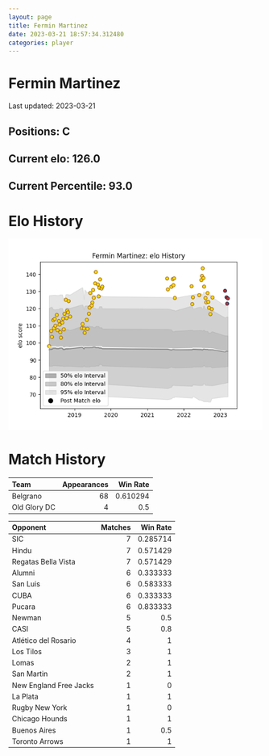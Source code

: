 ```yaml
---  
layout: page  
title: Fermin Martinez  
date: 2023-03-21 18:57:34.312480  
categories: player  
---
```

# Fermin Martinez


Last updated: 2023-03-21
## Positions: C

## Current elo: 126.0

## Current Percentile: 93.0

# Elo History


![elo history](history_FerminMartinez.png)
# Match History


| Team         |   Appearances |   Win Rate |
|:-------------|--------------:|-----------:|
| Belgrano     |            68 |   0.610294 |
| Old Glory DC |             4 |   0.5      |

| Opponent               |   Matches |   Win Rate |
|:-----------------------|----------:|-----------:|
| SIC                    |         7 |   0.285714 |
| Hindu                  |         7 |   0.571429 |
| Regatas Bella Vista    |         7 |   0.571429 |
| Alumni                 |         6 |   0.333333 |
| San Luis               |         6 |   0.583333 |
| CUBA                   |         6 |   0.333333 |
| Pucara                 |         6 |   0.833333 |
| Newman                 |         5 |   0.5      |
| CASI                   |         5 |   0.8      |
| Atlético del Rosario   |         4 |   1        |
| Los Tilos              |         3 |   1        |
| Lomas                  |         2 |   1        |
| San Martin             |         2 |   1        |
| New England Free Jacks |         1 |   0        |
| La Plata               |         1 |   1        |
| Rugby New York         |         1 |   0        |
| Chicago Hounds         |         1 |   1        |
| Buenos Aires           |         1 |   0.5      |
| Toronto Arrows         |         1 |   1        |